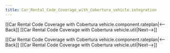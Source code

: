 ```yaml
---
title: Car_Rental_Code_Coverage_with_Cobertura_vehicle.integration
---
```

[[Car Rental Code Coverage with Cobertura vehicle.component.rateplan|<--Back]]  [[Car Rental Code Coverage with Cobertura vehicle.util|Next-->]]



[[Car Rental Code Coverage with Cobertura vehicle.component.rateplan|<--Back]]  [[Car Rental Code Coverage with Cobertura vehicle.util|Next-->]]